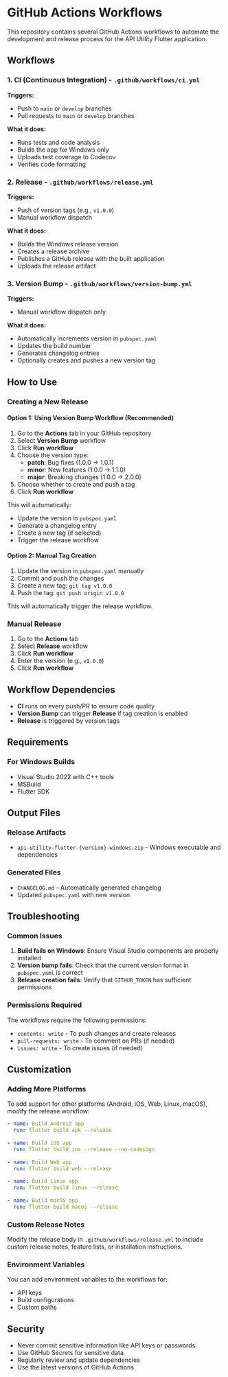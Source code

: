 # GitHub Actions Workflows

This repository contains several GitHub Actions workflows to automate the development and release process for the API Utility Flutter application.

## Workflows

### 1. CI (Continuous Integration) - `.github/workflows/ci.yml`

**Triggers:**
- Push to `main` or `develop` branches
- Pull requests to `main` or `develop` branches

**What it does:**
- Runs tests and code analysis
- Builds the app for Windows only
- Uploads test coverage to Codecov
- Verifies code formatting

### 2. Release - `.github/workflows/release.yml`

**Triggers:**
- Push of version tags (e.g., `v1.0.0`)
- Manual workflow dispatch

**What it does:**
- Builds the Windows release version
- Creates a release archive
- Publishes a GitHub release with the built application
- Uploads the release artifact

### 3. Version Bump - `.github/workflows/version-bump.yml`

**Triggers:**
- Manual workflow dispatch only

**What it does:**
- Automatically increments version in `pubspec.yaml`
- Updates the build number
- Generates changelog entries
- Optionally creates and pushes a new version tag

## How to Use

### Creating a New Release

#### Option 1: Using Version Bump Workflow (Recommended)

1. Go to the **Actions** tab in your GitHub repository
2. Select **Version Bump** workflow
3. Click **Run workflow**
4. Choose the version type:
   - **patch**: Bug fixes (1.0.0 → 1.0.1)
   - **minor**: New features (1.0.0 → 1.1.0)
   - **major**: Breaking changes (1.0.0 → 2.0.0)
5. Choose whether to create and push a tag
6. Click **Run workflow**

This will automatically:
- Update the version in `pubspec.yaml`
- Generate a changelog entry
- Create a new tag (if selected)
- Trigger the release workflow

#### Option 2: Manual Tag Creation

1. Update the version in `pubspec.yaml` manually
2. Commit and push the changes
3. Create a new tag: `git tag v1.0.0`
4. Push the tag: `git push origin v1.0.0`

This will automatically trigger the release workflow.

### Manual Release

1. Go to the **Actions** tab
2. Select **Release** workflow
3. Click **Run workflow**
4. Enter the version (e.g., `v1.0.0`)
5. Click **Run workflow**

## Workflow Dependencies

- **CI** runs on every push/PR to ensure code quality
- **Version Bump** can trigger **Release** if tag creation is enabled
- **Release** is triggered by version tags

## Requirements

### For Windows Builds
- Visual Studio 2022 with C++ tools
- MSBuild
- Flutter SDK


## Output Files

### Release Artifacts
- `api-utility-flutter-{version}-windows.zip` - Windows executable and dependencies

### Generated Files
- `CHANGELOG.md` - Automatically generated changelog
- Updated `pubspec.yaml` with new version

## Troubleshooting

### Common Issues

1. **Build fails on Windows**: Ensure Visual Studio components are properly installed
2. **Version bump fails**: Check that the current version format in `pubspec.yaml` is correct
3. **Release creation fails**: Verify that `GITHUB_TOKEN` has sufficient permissions

### Permissions Required

The workflows require the following permissions:
- `contents: write` - To push changes and create releases
- `pull-requests: write` - To comment on PRs (if needed)
- `issues: write` - To create issues (if needed)

## Customization

### Adding More Platforms

To add support for other platforms (Android, iOS, Web, Linux, macOS), modify the release workflow:

```yaml
- name: Build Android app
  run: flutter build apk --release
  
- name: Build iOS app
  run: flutter build ios --release --no-codesign
  
- name: Build Web app
  run: flutter build web --release
  
- name: Build Linux app
  run: flutter build linux --release
  
- name: Build macOS app
  run: flutter build macos --release
```

### Custom Release Notes

Modify the release body in `.github/workflows/release.yml` to include custom release notes, feature lists, or installation instructions.

### Environment Variables

You can add environment variables to the workflows for:
- API keys
- Build configurations
- Custom paths

## Security

- Never commit sensitive information like API keys or passwords
- Use GitHub Secrets for sensitive data
- Regularly review and update dependencies
- Use the latest versions of GitHub Actions
